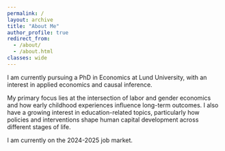 ```yaml
---
permalink: /
layout: archive
title: "About Me"
author_profile: true
redirect_from: 
  - /about/
  - /about.html
classes: wide
---
```



I am currently pursuing a PhD in Economics at Lund University, with an interest in applied economics and causal inference.  

My primary focus lies at the intersection of labor and gender economics and how early childhood experiences influence long-term outcomes. I also have a growing interest in education-related topics, particularly how policies and interventions shape human capital development across different stages of life.  

  
I am currently on the 2024-2025 job market.
